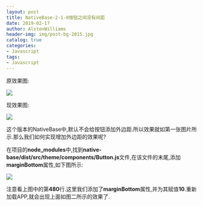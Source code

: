 ```yaml
---
layout: post
title: NativeBase-2-1-0按钮之间没有间距
date: 2019-02-17
author: AlstonWilliams
header-img: img/post-bg-2015.jpg
catalog: true
categories:
- Javascript
tags:
- Javascript
---
```

原效果图:

![](http://upload-images.jianshu.io/upload_images/4108852-1b2550d408974a31.png?imageMogr2/auto-orient/strip%7CimageView2/2/w/1240)

现效果图:

![](http://upload-images.jianshu.io/upload_images/4108852-d3becf01cff55f88.png?imageMogr2/auto-orient/strip%7CimageView2/2/w/1240)

这个版本的NativeBase中,默认不会给按钮添加外边距.所以效果就如第一张图片所示.那么我们如何实现增加外边距的效果呢?

在项目的**node_modules**中,找到**native-base/dist/src/theme/components/Button.js**文件,在该文件的末尾,添加**marginBottom**属性,如下图所示:


![](http://upload-images.jianshu.io/upload_images/4108852-efa72811bf3b700e.png?imageMogr2/auto-orient/strip%7CimageView2/2/w/1240)

注意看上图中的第**480**行.这里我们添加了**marginBottom**属性,并为其赋值**10**.重新加载APP,就会出现上面如图二所示的效果了.
